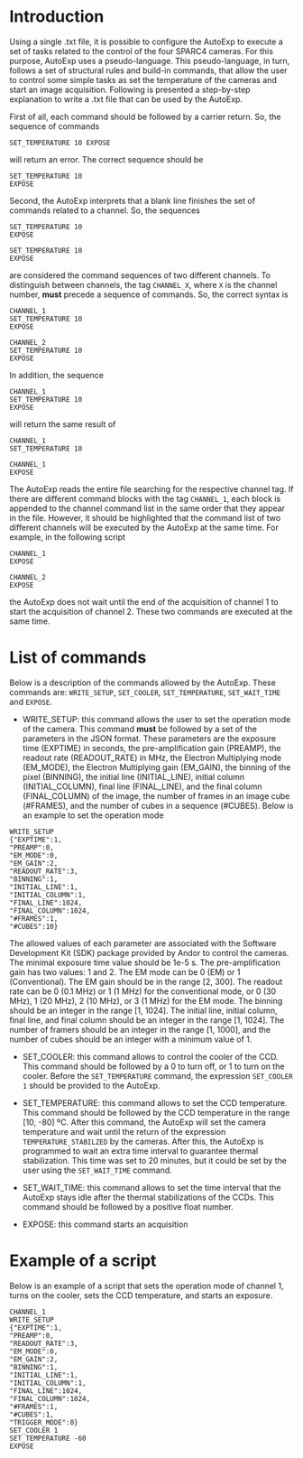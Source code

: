 # Introduction

Using a single .txt file, it is possible to configure the AutoExp to execute a set of tasks related to the control of the four SPARC4 cameras. 
For this purpose, AutoExp uses a pseudo-language. This pseudo-language, in turn, follows a set of structural rules and build-in commands, 
that allow the user to control some simple tasks as set the temperature of the cameras and start an image acquisition. 
Following is presented a step-by-step explanation to write a .txt file that can be used by the AutoExp.

First of all, each command should be followed by a carrier return. So, the sequence of commands

```properties
SET_TEMPERATURE 10 EXPOSE
```

will return an error. The correct sequence should be

```properties
SET_TEMPERATURE 10
EXPOSE
```

Second, the AutoExp interprets that a blank line finishes the set of commands related to a channel. So, the sequences

```properties
SET_TEMPERATURE 10
EXPOSE

SET_TEMPERATURE 10
EXPOSE
```

are considered the command sequences of two different channels. To distinguish between channels, the tag ```CHANNEL_X```, where ```X``` is the channel number, 
**must** precede a sequence of commands. So, the correct syntax is

```properties
CHANNEL_1
SET_TEMPERATURE 10
EXPOSE

CHANNEL_2
SET_TEMPERATURE 10
EXPOSE
```

In addition, the sequence

```properties
CHANNEL_1
SET_TEMPERATURE 10
EXPOSE
```

will return the same result of

```properties
CHANNEL_1
SET_TEMPERATURE 10

CHANNEL_1
EXPOSE
```

The AutoExp reads the entire file searching for the respective channel tag. If there are different command blocks with the tag ```CHANNEL_1```, each block is appended to the channel command list in the same order that they appear in the file. However, it should be highlighted that the command list of two different channels will be executed by the AutoExp at the same time. For example, in the following script

```properties
CHANNEL_1
EXPOSE

CHANNEL_2
EXPOSE
```

the AutoExp does not wait until the end of the acquisition of channel 1 to start the acquisition of channel 2. These two commands are executed at the same time.

# List of commands

Below is a description of the commands allowed by the AutoExp. These commands are: ```WRITE_SETUP```, ```SET_COOLER```, ```SET_TEMPERATURE```, ```SET_WAIT_TIME``` and ```EXPOSE```.


* WRITE_SETUP: this command allows the user to set the operation mode of the camera. This command **must** be followed by a set of the parameters in the JSON format. These parameters are the exposure time (EXPTIME) in seconds, the pre-amplification gain (PREAMP), the readout rate (READOUT_RATE) in MHz, the Electron Multiplying mode (EM_MODE), the Electron Multiplying gain (EM_GAIN), the binning of the pixel (BINNING), the initial line (INITIAL_LINE), initial column (INITIAL_COLUMN), final line (FINAL_LINE), and the final column (FINAL_COLUMN) of the image, the number of frames in an image cube (#FRAMES), and the number of cubes in a sequence (#CUBES). Below is an example to set the operation mode

```properties
WRITE_SETUP
{"EXPTIME":1,
"PREAMP":0,
"EM_MODE":0,
"EM_GAIN":2,
"READOUT_RATE":3,
"BINNING":1,
"INITIAL_LINE":1,
"INITIAL_COLUMN":1,
"FINAL_LINE":1024,
"FINAL_COLUMN":1024,
"#FRAMES":1,
"#CUBES":10}
```

The allowed values of each parameter are associated with the Software Development Kit (SDK) package provided by Andor to control the cameras. The minimal exposure time value should be 1e-5 s. The pre-amplification gain has two values: 1 and 2. The EM mode can be 0 (EM) or 1 (Conventional). The EM gain should be in the range [2, 300]. The readout rate can be 0 (0.1 MHz) or 1 (1 MHz) for the conventional mode, or 0 (30 MHz), 1 (20 MHz), 2 (10 MHz), or 3 (1 MHz) for the EM mode. The binning should be an integer in the range [1, 1024]. The initial line, initial column, final line, and final column should be an integer in the range [1, 1024]. The number of framers should be an integer in the range [1, 1000], and the number of cubes should be an integer with a minimum value of 1.

* SET_COOLER: this command allows to control the cooler of the CCD. This command should be followed by a 0 to turn off, or 1 to turn on the cooler. Before the ```SET_TEMPERATURE``` command, the expression ```SET_COOLER 1``` should be provided to the AutoExp.

* SET_TEMPERATURE: this command allows to set the CCD temperature. This command should be followed by the CCD temperature in the range [10, -80] ºC. After this command, the AutoExp will set the camera temperature and wait until the return of the expression ```TEMPERATURE_STABILZED``` by the cameras. After this, the AutoExp is programmed to wait an extra time interval to guarantee thermal stabilization. This time was set to 20 minutes, but it could be set by the user using the ```SET_WAIT_TIME``` command.

* SET_WAIT_TIME: this command allows to set the time interval that the AutoExp stays idle after the thermal stabilizations of the CCDs. This command should be followed by a positive float number.

* EXPOSE: this command starts an acquisition

# Example of a script

Below is an example of a script that sets the operation mode of channel 1, turns on the cooler, sets the CCD temperature, and starts an exposure.

```properties
CHANNEL_1
WRITE_SETUP
{"EXPTIME":1,
"PREAMP":0,
"READOUT_RATE":3,
"EM_MODE":0,
"EM_GAIN":2,
"BINNING":1,
"INITIAL_LINE":1,
"INITIAL_COLUMN":1,
"FINAL_LINE":1024,
"FINAL_COLUMN":1024,
"#FRAMES":1,
"#CUBES":1,
"TRIGGER_MODE":0}
SET_COOLER 1
SET_TEMPERATURE -60
EXPOSE
```

